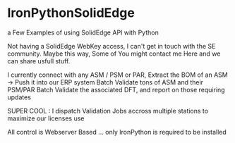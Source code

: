 # IronPythonSolidEdge
a Few Examples of using SolidEdge API with Python

Not having a SolidEdge WebKey access, I can't get in touch with the SE community.
Maybe this way, Some of You might contact me Here and we can share usfull stuff.

I currently connect with any ASM / PSM or PAR, 
Extract the BOM of an ASM -> Push it into our ERP system
Batch  Validate tons of ASM and their PSM/PAR
Batch Validate the associated DFT, and report on those requiring updates

SUPER COOL : I dispatch Validation Jobs accross multiple stations to maximize our licenses use

All control is Webserver Based ...  only IronPython is required to be installed

